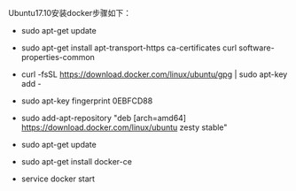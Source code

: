 
Ubuntu17.10安装docker步骤如下：

- sudo apt-get update
- sudo apt-get install apt-transport-https ca-certificates curl software-properties-common
- curl -fsSL https://download.docker.com/linux/ubuntu/gpg | sudo apt-key add -
- sudo apt-key fingerprint 0EBFCD88
 
- sudo add-apt-repository "deb [arch=amd64] https://download.docker.com/linux/ubuntu zesty stable"
 
- sudo apt-get update
- sudo apt-get install docker-ce

- service docker start